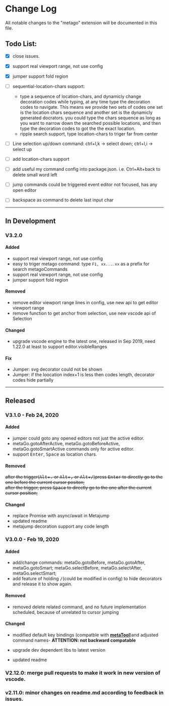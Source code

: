 # Change Log
All notable changes to the "metago" extension will be documented in this file.

## Todo List:
   - [x] close issues. 
   - [x] support real viewport range, not use config
   - [x] jumper support fold region
   - [ ] sequential-location-chars support: 
      * type a sequence of location-chars, and dynamicly change decoration codes while typing, at any time type the decoration codes to navigate. This means we provide two sets of codes one set is the location chars sequence and another set is the dynamicly generated docrators. you could type the chars sequence as long as you want to narrow down the searched possible locations, and then type the decoration codes to got the the exact location.
      * ripple search support, type location-chars to triger far from center
   - [ ] Line selection up/down command: 
      ctrl+l,k -> select down; ctrl+l,i -> select up
   - [ ] add location-chars support
   - [ ] add useful my command config into package.json. i.e. Ctrl+Alt+back to delete small word left
   - [ ] jump commands could be triggered event editor not focused, has any open editor
   - [ ] backspace as command to delete last input char


---     
## In Development
### V3.2.0
#### Added
* support real viewport range, not use config
* easy to triger metago command: type `F1, xx...`. `xx` as a prefix for search metagoCommands
* support real viewport range, not use config
* jumper support fold region
#### Removed
* remove editor viewport range lines in config, use new api to get editor viewport range
* remove function to get anchor from selection, use new vscode api of Selection
#### Changed
   - upgrade vscode engine to the latest one, released in Sep 2019, need 1.22.0 at least to support editor.visibleRanges
#### Fix
   - Jumper: svg decorator could not be shown
   - Jumper: if the loocation index+1 is less then codes length, decorator codes hide partially
---

## Released
### V3.1.0 - Feb 24, 2020
#### Added
* jumper could goto any opened editors not just the active editor.
* metaGo.gotoAfterActive, metaGo.gotoBeforeActive, metaGo.gotoSmartActive commands only for active editor.
* support <kbd>Enter</kbd>, <kbd>Space</kbd> as location chars.
#### Removed
~~after the trigger(<kbd>Alt</kbd>+<kbd>.</kbd> or <kbd>Alt</kbd>+<kbd>,</kbd> or  <kbd>Alt</kbd>+<kbd>\/</kbd>)press <kbd>Enter</kbd> to directly go to the one before the current cursor positon;~~    
~~after the trigger, press <kbd>Space</kbd> to directly go to the one after the current cursor position;~~
#### Changed
* replace Promise with async/await in Metajump
* updated readme
* metajump decoration support any code length

### V3.0.0 - Feb 19, 2020
#### Added
* add/change commands: metaGo.gotoBefore, metaGo.gotoAfter, metaGo.gotoSmart; metaGo.selectBefore, metaGo.selectAfter, metaGo.selectSmart; 
* add feature of holding <kbd>/</kbd>(could be modified in config) to hide decorators and release it to show again.
#### Removed
* removed delete related command, and no future implementation scheduled, because of unrelated to cursor jumping

#### Changed
* modified default key bindings (compatble with [**metaTool**](https://github.com/metatool/metatool))and adjusted command names- **ATTENTION: not backward compatable**
- upgrade dev dependent libs to latest version
* updated readme


### V2.12.0: merge  pull requests to make it work in new version of vscode.
### v2.11.0: minor changes on readme.md according to feedback in issues.
